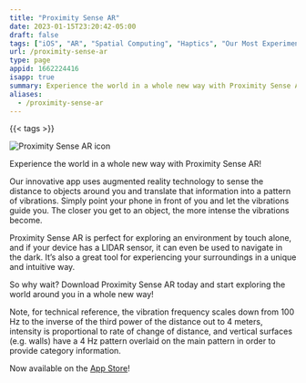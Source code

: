 ```yaml
---
title: "Proximity Sense AR"
date: 2023-01-15T23:20:42-05:00
draft: false
tags: ["iOS", "AR", "Spatial Computing", "Haptics", "Our Most Experimental App"]
url: /proximity-sense-ar
type: page
appid: 1662224416
isapp: true
summary: Experience the world in a whole new way with Proximity Sense AR!Our innovative app uses augmented reality technology to sense the distance to objects around you and translate that information into a pattern of vibrations. Simply point your phone in front of you and let the vibrations guide you…
aliases:
  - /proximity-sense-ar
---
```


{{< tags >}}

![Proximity Sense AR icon](/images/proximity-sense-ar-icon.png)

Experience the world in a whole new way with Proximity Sense AR!

Our innovative app uses augmented reality technology to sense the distance to objects around you and translate that information into a pattern of vibrations. Simply point your phone in front of you and let the vibrations guide you. The closer you get to an object, the more intense the vibrations become.

Proximity Sense AR is perfect for exploring an environment by touch alone, and if your device has a LIDAR sensor, it can even be used to navigate in the dark. It’s also a great tool for experiencing your surroundings in a unique and intuitive way.

So why wait? Download Proximity Sense AR today and start exploring the world around you in a whole new way!

Note, for technical reference, the vibration frequency scales down from 100 Hz to the inverse of the third power of the distance out to 4 meters, intensity is proportional to rate of change of distance, and vertical surfaces (e.g. walls) have a 4 Hz pattern overlaid on the main pattern in order to provide category information.

Now available on the [App Store](https://apps.apple.com/us/app/proximity-sense-ar/id1662224416)!

